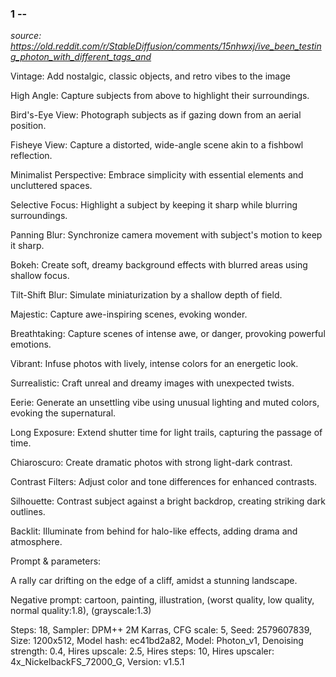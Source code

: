 <h3>1 --</h3> 

<i>source: https://old.reddit.com/r/StableDiffusion/comments/15nhwxj/ive_been_testing_photon_with_different_tags_and</i>


Vintage: Add nostalgic, classic objects, and retro vibes to the image

High Angle: Capture subjects from above to highlight their surroundings.

Bird's-Eye View: Photograph subjects as if gazing down from an aerial position.

Fisheye View: Capture a distorted, wide-angle scene akin to a fishbowl reflection.

Minimalist Perspective: Embrace simplicity with essential elements and uncluttered spaces.

Selective Focus: Highlight a subject by keeping it sharp while blurring surroundings.

Panning Blur: Synchronize camera movement with subject's motion to keep it sharp.

Bokeh: Create soft, dreamy background effects with blurred areas using shallow focus.

Tilt-Shift Blur: Simulate miniaturization by a shallow depth of field.

Majestic: Capture awe-inspiring scenes, evoking wonder.

Breathtaking: Capture scenes of intense awe, or danger, provoking powerful emotions.

Vibrant: Infuse photos with lively, intense colors for an energetic look.

Surrealistic: Craft unreal and dreamy images with unexpected twists.

Eerie: Generate an unsettling vibe using unusual lighting and muted colors, evoking the supernatural.

Long Exposure: Extend shutter time for light trails, capturing the passage of time.

Chiaroscuro: Create dramatic photos with strong light-dark contrast.

Contrast Filters: Adjust color and tone differences for enhanced contrasts.

Silhouette: Contrast subject against a bright backdrop, creating striking dark outlines.

Backlit: Illuminate from behind for halo-like effects, adding drama and atmosphere.

Prompt & parameters:

A rally car drifting on the edge of a cliff, amidst a stunning landscape.

Negative prompt: cartoon, painting, illustration, (worst quality, low quality, normal quality:1.8), (grayscale:1.3)

Steps: 18, Sampler: DPM++ 2M Karras, CFG scale: 5, Seed: 2579607839, Size: 1200x512, Model hash: ec41bd2a82, Model: Photon_v1, Denoising strength: 0.4, Hires upscale: 2.5, Hires steps: 10, Hires upscaler: 4x_NickelbackFS_72000_G, Version: v1.5.1

